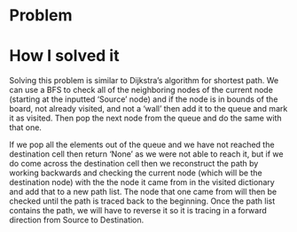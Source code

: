 # Problem

# How I solved it

Solving this problem is similar to Dijkstra’s algorithm for shortest path. We can use a BFS to check all of the neighboring nodes of the current node (starting at the inputted ‘Source’ node) and if the node is in bounds of the board, not already visited, and not a ‘wall’ then add it to the queue and mark it as visited. Then pop the next node from the queue and do the same with that one.

If we pop all the elements out of the queue and we have not reached the destination cell then return ‘None’ as we were not able to reach it, but if we do come across the destination cell then we reconstruct the path by working backwards and checking the current node (which will be the destination node) with the the node it came from in the visited dictionary and add that to a new path list. The node that one came from will then be checked until the path is traced back to the beginning. Once the path list contains the path, we will have to reverse it so it is tracing in a forward direction from Source to Destination.
